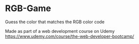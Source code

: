# RGB-Game
Guess the color that matches the RGB color code

Made as part of a web development course on Udemy <a>https://www.udemy.com/course/the-web-developer-bootcamp/</a>
